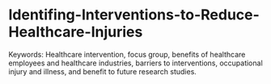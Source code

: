 # Identifing-Interventions-to-Reduce-Healthcare-Injuries
Keywords: Healthcare intervention, focus group, benefits of healthcare employees and healthcare industries, barriers to interventions, occupational injury and illness, and benefit to future research studies.   
